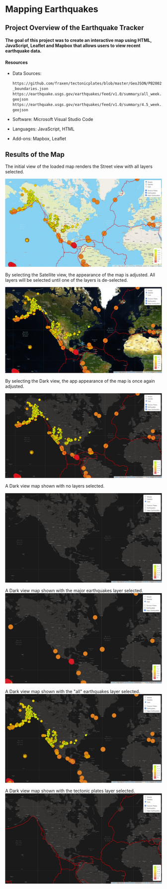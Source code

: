 # Mapping Earthquakes

## Project Overview of the Earthquake Tracker
#### The goal of this project was to create an interactive map using HTML, JavaScript, Leaflet and Mapbox that allows users to view recent earthquake data.

#### Resources
- Data Sources: <p>
`https://github.com/fraxen/tectonicplates/blob/master/GeoJSON/PB2002_boundaries.json`
`https://earthquake.usgs.gov/earthquakes/feed/v1.0/summary/all_week.geojson`
`https://earthquake.usgs.gov/earthquakes/feed/v1.0/summary/4.5_week.geojson`</p>

- Software:  Microsoft Visual Studio Code
- Languages:  JavaScript, HTML
- Add-ons:  Mapbox, Leaflet

## Results of the Map
The initial view of the loaded map renders the Street view with all layers selected. 

![Streets View All Layers](https://github.com/frostbrosracing/Mapping_Earthquakes/blob/main/images/streets_all_layers.png)

By selecting the Satellite view, the appearance of the map is adjusted.  All layers will be selected until one of the layers is de-selected.

![Satellite View All Layers](https://github.com/frostbrosracing/Mapping_Earthquakes/blob/main/images/satellite_all_layers.png)

By selecting the Dark view, the app appearance of the map is once again adjusted.  

![Dark View All Layers](https://github.com/frostbrosracing/Mapping_Earthquakes/blob/main/images/dark_all_layers.png)

A Dark view map shown with no layers selected.

![Dark No Layers](https://github.com/frostbrosracing/Mapping_Earthquakes/blob/main/images/dark_no_layers.png)

A Dark view map shown with the major earthquakes layer selected.
![Dark Major Earthquakes](https://github.com/frostbrosracing/Mapping_Earthquakes/blob/main/images/dark_major_earthquakes.png)

A Dark view map shown with the "all" earthquakes layer selected.
![Dark All Earthquakes](https://github.com/frostbrosracing/Mapping_Earthquakes/blob/main/images/dark_earthquakes.png)

A Dark view map shown with the tectonic plates layer selected.
![Dark Tectonic Plates](https://github.com/frostbrosracing/Mapping_Earthquakes/blob/main/images/dark_tectonic_plates.png)
